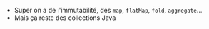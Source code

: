 
- Super on a de l'immutabilité, des `map`, `flatMap`, `fold`, `aggregate`...
- Mais ça reste des collections Java
